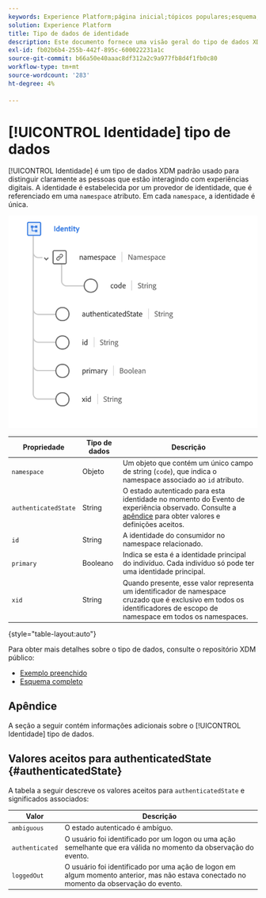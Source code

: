 ```yaml
---
keywords: Experience Platform;página inicial;tópicos populares;esquema;Esquema;XDM;campos;esquemas;Esquemas;identidade;tipo de dados;tipo de dados;tipo de dados;
solution: Experience Platform
title: Tipo de dados de identidade
description: Este documento fornece uma visão geral do tipo de dados XDM de identidade.
exl-id: fb02b6b4-255b-442f-895c-600022231a1c
source-git-commit: b66a50e40aaac8df312a2c9a977fb8d4f1fb0c80
workflow-type: tm+mt
source-wordcount: '283'
ht-degree: 4%

---
```


# [!UICONTROL Identidade] tipo de dados

[!UICONTROL Identidade] é um tipo de dados XDM padrão usado para distinguir claramente as pessoas que estão interagindo com experiências digitais. A identidade é estabelecida por um provedor de identidade, que é referenciado em uma `namespace` atributo. Em cada `namespace`, a identidade é única.

<img src="../images/data-types/identity.png" width="550" /><br />

| Propriedade | Tipo de dados | Descrição |
| --- | --- | --- |
| `namespace` | Objeto | Um objeto que contém um único campo de string (`code`), que indica o namespace associado ao `id` atributo. |
| `authenticatedState` | String | O estado autenticado para esta identidade no momento do Evento de experiência observado. Consulte a [apêndice](#authenticatedState) para obter valores e definições aceitos. |
| `id` | String | A identidade do consumidor no namespace relacionado. |
| `primary` | Booleano | Indica se esta é a identidade principal do indivíduo. Cada indivíduo só pode ter uma identidade principal. |
| `xid` | String | Quando presente, esse valor representa um identificador de namespace cruzado que é exclusivo em todos os identificadores de escopo de namespace em todos os namespaces. |

{style="table-layout:auto"}

Para obter mais detalhes sobre o tipo de dados, consulte o repositório XDM público:

* [Exemplo preenchido](https://github.com/adobe/xdm/blob/master/components/datatypes/identity.example.1.json)
* [Esquema completo](https://github.com/adobe/xdm/blob/master/components/datatypes/identity.schema.json)

## Apêndice

A seção a seguir contém informações adicionais sobre o [!UICONTROL Identidade] tipo de dados.

## Valores aceitos para authenticatedState {#authenticatedState}

A tabela a seguir descreve os valores aceitos para `authenticatedState` e significados associados:

| Valor | Descrição |
| --- | --- |
| `ambiguous` | O estado autenticado é ambíguo. |
| `authenticated` | O usuário foi identificado por um logon ou uma ação semelhante que era válida no momento da observação do evento. |
| `loggedOut` | O usuário foi identificado por uma ação de logon em algum momento anterior, mas não estava conectado no momento da observação do evento. |
